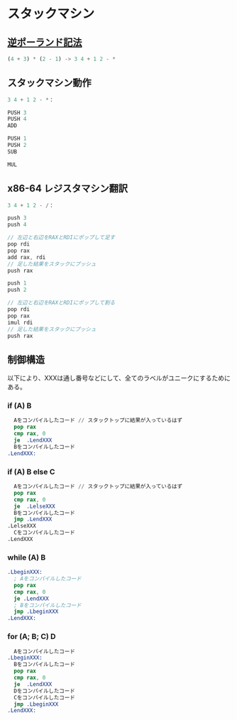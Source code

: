 # スタックマシン

## [逆ポーランド記法](https://www.wikiwand.com/ja/%E9%80%86%E3%83%9D%E3%83%BC%E3%83%A9%E3%83%B3%E3%83%89%E8%A8%98%E6%B3%95)

``` rust
(4 + 3) * (2 - 1) -> 3 4 + 1 2 - *
```

## スタックマシン動作

``` rust
3 4 + 1 2 - *：

PUSH 3
PUSH 4
ADD

PUSH 1
PUSH 2
SUB

MUL
```

## x86-64 レジスタマシン翻訳

``` rust
3 4 + 1 2 - /：

push 3
push 4

// 左辺と右辺をRAXとRDIにポップして足す
pop rdi
pop rax
add rax, rdi
// 足した結果をスタックにプッシュ
push rax

push 1
push 2

// 左辺と右辺をRAXとRDIにポップして割る
pop rdi
pop rax
imul rdi
// 足した結果をスタックにプッシュ
push rax
```

## 制御構造

以下により、XXXは通し番号などにして、全てのラベルがユニークにするためにある。

### if (A) B

``` nasm
  Aをコンパイルしたコード // スタックトップに結果が入っているはず
  pop rax
  cmp rax, 0
  je  .LendXXX
  Bをコンパイルしたコード
.LendXXX:
```

### if (A) B else C

``` nasm
  Aをコンパイルしたコード // スタックトップに結果が入っているはず
  pop rax
  cmp rax, 0
  je  .LelseXXX
  Bをコンパイルしたコード
  jmp .LendXXX
.LelseXXX
  Cをコンパイルしたコード
.LendXXX
```

### while (A) B

``` nasm
.LbeginXXX:
  ; Aをコンパイルしたコード
  pop rax
  cmp rax, 0
  je .LendXXX
  ; Bをコンパイルしたコード
  jmp .LbeginXXX
.LendXXX:
```

### for (A; B; C) D

``` nasm
  Aをコンパイルしたコード
.LbeginXXX:
  Bをコンパイルしたコード
  pop rax
  cmp rax, 0
  je  .LendXXX
  Dをコンパイルしたコード
  Cをコンパイルしたコード
  jmp .LbeginXXX
.LendXXX:
```
